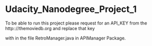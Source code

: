 # Udacity_Nanodegree_Project_1

To be able to run this project please request for an API_KEY from the http:://themoviedb.org and replace that key 

with in the file RetroManager.java in APIManager Package. 

 
